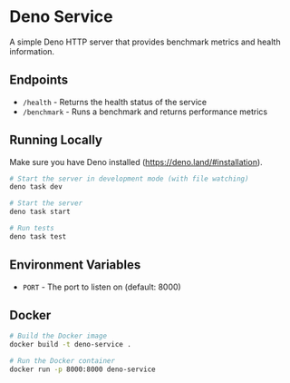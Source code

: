 # Deno Service

A simple Deno HTTP server that provides benchmark metrics and health information.

## Endpoints

- `/health` - Returns the health status of the service
- `/benchmark` - Runs a benchmark and returns performance metrics

## Running Locally

Make sure you have Deno installed (https://deno.land/#installation).

```bash
# Start the server in development mode (with file watching)
deno task dev

# Start the server
deno task start

# Run tests
deno task test
```

## Environment Variables

- `PORT` - The port to listen on (default: 8000)

## Docker

```bash
# Build the Docker image
docker build -t deno-service .

# Run the Docker container
docker run -p 8000:8000 deno-service
```
